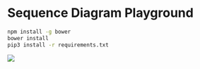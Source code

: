 # Sequence Diagram Playground

```bash
npm install -g bower
bower install
pip3 install -r requirements.txt
```

![](https://user-images.githubusercontent.com/9287847/30786588-982229f0-a178-11e7-82ab-365bfeb469a5.png)